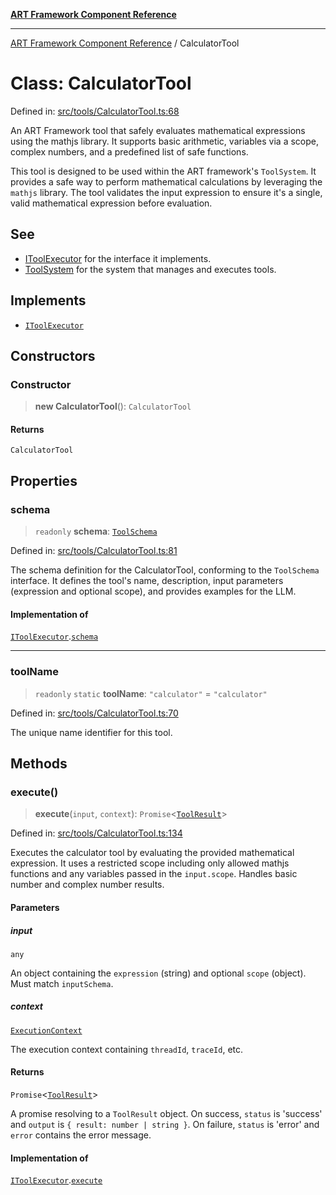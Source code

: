 [**ART Framework Component Reference**](../README.md)

***

[ART Framework Component Reference](../README.md) / CalculatorTool

# Class: CalculatorTool

Defined in: [src/tools/CalculatorTool.ts:68](https://github.com/hashangit/ART/blob/1e49ae91e230443ba790ac800658233963b3d60c/src/tools/CalculatorTool.ts#L68)

An ART Framework tool that safely evaluates mathematical expressions using the mathjs library.
It supports basic arithmetic, variables via a scope, complex numbers, and a predefined list of safe functions.

This tool is designed to be used within the ART framework's `ToolSystem`.
It provides a safe way to perform mathematical calculations by leveraging
the `mathjs` library. The tool validates the input expression to ensure it's a
single, valid mathematical expression before evaluation.

## See

 - [IToolExecutor](../interfaces/IToolExecutor.md) for the interface it implements.
 - [ToolSystem](../interfaces/ToolSystem.md) for the system that manages and executes tools.

## Implements

- [`IToolExecutor`](../interfaces/IToolExecutor.md)

## Constructors

### Constructor

> **new CalculatorTool**(): `CalculatorTool`

#### Returns

`CalculatorTool`

## Properties

### schema

> `readonly` **schema**: [`ToolSchema`](../interfaces/ToolSchema.md)

Defined in: [src/tools/CalculatorTool.ts:81](https://github.com/hashangit/ART/blob/1e49ae91e230443ba790ac800658233963b3d60c/src/tools/CalculatorTool.ts#L81)

The schema definition for the CalculatorTool, conforming to the `ToolSchema` interface.
It defines the tool's name, description, input parameters (expression and optional scope),
and provides examples for the LLM.

#### Implementation of

[`IToolExecutor`](../interfaces/IToolExecutor.md).[`schema`](../interfaces/IToolExecutor.md#schema)

***

### toolName

> `readonly` `static` **toolName**: `"calculator"` = `"calculator"`

Defined in: [src/tools/CalculatorTool.ts:70](https://github.com/hashangit/ART/blob/1e49ae91e230443ba790ac800658233963b3d60c/src/tools/CalculatorTool.ts#L70)

The unique name identifier for this tool.

## Methods

### execute()

> **execute**(`input`, `context`): `Promise`\<[`ToolResult`](../interfaces/ToolResult.md)\>

Defined in: [src/tools/CalculatorTool.ts:134](https://github.com/hashangit/ART/blob/1e49ae91e230443ba790ac800658233963b3d60c/src/tools/CalculatorTool.ts#L134)

Executes the calculator tool by evaluating the provided mathematical expression.
It uses a restricted scope including only allowed mathjs functions and any variables
passed in the `input.scope`. Handles basic number and complex number results.

#### Parameters

##### input

`any`

An object containing the `expression` (string) and optional `scope` (object). Must match `inputSchema`.

##### context

[`ExecutionContext`](../interfaces/ExecutionContext.md)

The execution context containing `threadId`, `traceId`, etc.

#### Returns

`Promise`\<[`ToolResult`](../interfaces/ToolResult.md)\>

A promise resolving to a `ToolResult` object.
         On success, `status` is 'success' and `output` is `{ result: number | string }`.
         On failure, `status` is 'error' and `error` contains the error message.

#### Implementation of

[`IToolExecutor`](../interfaces/IToolExecutor.md).[`execute`](../interfaces/IToolExecutor.md#execute)

